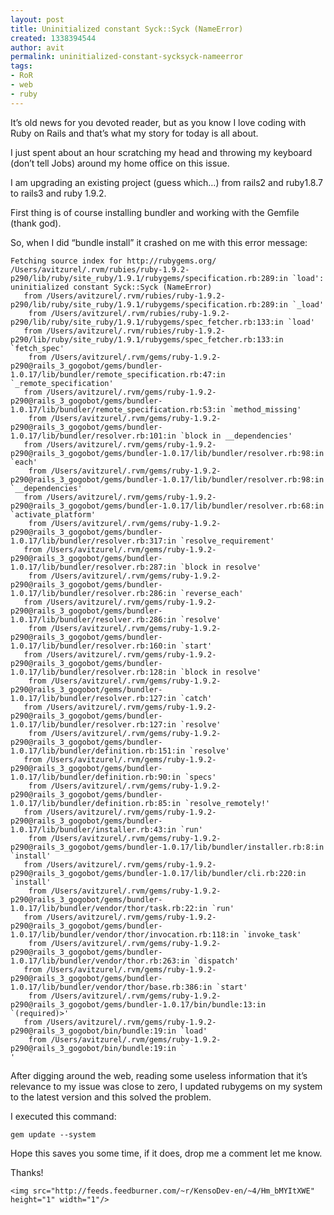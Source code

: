 ```yaml
---
layout: post
title: Uninitialized constant Syck::Syck (NameError)
created: 1338394544
author: avit
permalink: uninitialized-constant-sycksyck-nameerror
tags:
- RoR
- web
- ruby
---
```

<p>It’s old news for you devoted reader, but as you know I love coding with Ruby on Rails and that’s what my story for today is all about.</p>

<p>I just spent about an hour scratching my head and throwing my keyboard (don’t tell Jobs) around my home office on this issue.</p>

<p>I am upgrading an existing project (guess which…) from rails2 and ruby1.8.7 to rails3 and ruby 1.9.2.</p>

<p>First thing is of course installing bundler and working with the Gemfile (thank god).</p>

<p>So, when I did “bundle install” it crashed on me with this error message:</p>
<div class='highlight'><pre><code class='bash'>Fetching <span class='nb'>source </span>index <span class='k'>for </span>http://rubygems.org/
/Users/avitzurel/.rvm/rubies/ruby-1.9.2-p290/lib/ruby/site_ruby/1.9.1/rubygems/specification.rb:289:in <span class='sb'>`</span>load<span class='s1'>': uninitialized constant Syck::Syck (NameError)</span>
<span class='s1'>	from /Users/avitzurel/.rvm/rubies/ruby-1.9.2-p290/lib/ruby/site_ruby/1.9.1/rubygems/specification.rb:289:in `_load'</span>
	from /Users/avitzurel/.rvm/rubies/ruby-1.9.2-p290/lib/ruby/site_ruby/1.9.1/rubygems/spec_fetcher.rb:133:in <span class='sb'>`</span>load<span class='s1'>'</span>
<span class='s1'>	from /Users/avitzurel/.rvm/rubies/ruby-1.9.2-p290/lib/ruby/site_ruby/1.9.1/rubygems/spec_fetcher.rb:133:in `fetch_spec'</span>
	from /Users/avitzurel/.rvm/gems/ruby-1.9.2-p290@rails_3_gogobot/gems/bundler-1.0.17/lib/bundler/remote_specification.rb:47:in <span class='sb'>`</span>_remote_specification<span class='s1'>'</span>
<span class='s1'>	from /Users/avitzurel/.rvm/gems/ruby-1.9.2-p290@rails_3_gogobot/gems/bundler-1.0.17/lib/bundler/remote_specification.rb:53:in `method_missing'</span>
	from /Users/avitzurel/.rvm/gems/ruby-1.9.2-p290@rails_3_gogobot/gems/bundler-1.0.17/lib/bundler/resolver.rb:101:in <span class='sb'>`</span>block in __dependencies<span class='s1'>'</span>
<span class='s1'>	from /Users/avitzurel/.rvm/gems/ruby-1.9.2-p290@rails_3_gogobot/gems/bundler-1.0.17/lib/bundler/resolver.rb:98:in `each'</span>
	from /Users/avitzurel/.rvm/gems/ruby-1.9.2-p290@rails_3_gogobot/gems/bundler-1.0.17/lib/bundler/resolver.rb:98:in <span class='sb'>`</span>__dependencies<span class='s1'>'</span>
<span class='s1'>	from /Users/avitzurel/.rvm/gems/ruby-1.9.2-p290@rails_3_gogobot/gems/bundler-1.0.17/lib/bundler/resolver.rb:68:in `activate_platform'</span>
	from /Users/avitzurel/.rvm/gems/ruby-1.9.2-p290@rails_3_gogobot/gems/bundler-1.0.17/lib/bundler/resolver.rb:317:in <span class='sb'>`</span>resolve_requirement<span class='s1'>'</span>
<span class='s1'>	from /Users/avitzurel/.rvm/gems/ruby-1.9.2-p290@rails_3_gogobot/gems/bundler-1.0.17/lib/bundler/resolver.rb:287:in `block in resolve'</span>
	from /Users/avitzurel/.rvm/gems/ruby-1.9.2-p290@rails_3_gogobot/gems/bundler-1.0.17/lib/bundler/resolver.rb:286:in <span class='sb'>`</span>reverse_each<span class='s1'>'</span>
<span class='s1'>	from /Users/avitzurel/.rvm/gems/ruby-1.9.2-p290@rails_3_gogobot/gems/bundler-1.0.17/lib/bundler/resolver.rb:286:in `resolve'</span>
	from /Users/avitzurel/.rvm/gems/ruby-1.9.2-p290@rails_3_gogobot/gems/bundler-1.0.17/lib/bundler/resolver.rb:160:in <span class='sb'>`</span>start<span class='s1'>'</span>
<span class='s1'>	from /Users/avitzurel/.rvm/gems/ruby-1.9.2-p290@rails_3_gogobot/gems/bundler-1.0.17/lib/bundler/resolver.rb:128:in `block in resolve'</span>
	from /Users/avitzurel/.rvm/gems/ruby-1.9.2-p290@rails_3_gogobot/gems/bundler-1.0.17/lib/bundler/resolver.rb:127:in <span class='sb'>`</span>catch<span class='s1'>'</span>
<span class='s1'>	from /Users/avitzurel/.rvm/gems/ruby-1.9.2-p290@rails_3_gogobot/gems/bundler-1.0.17/lib/bundler/resolver.rb:127:in `resolve'</span>
	from /Users/avitzurel/.rvm/gems/ruby-1.9.2-p290@rails_3_gogobot/gems/bundler-1.0.17/lib/bundler/definition.rb:151:in <span class='sb'>`</span>resolve<span class='s1'>'</span>
<span class='s1'>	from /Users/avitzurel/.rvm/gems/ruby-1.9.2-p290@rails_3_gogobot/gems/bundler-1.0.17/lib/bundler/definition.rb:90:in `specs'</span>
	from /Users/avitzurel/.rvm/gems/ruby-1.9.2-p290@rails_3_gogobot/gems/bundler-1.0.17/lib/bundler/definition.rb:85:in <span class='sb'>`</span>resolve_remotely!<span class='s1'>'</span>
<span class='s1'>	from /Users/avitzurel/.rvm/gems/ruby-1.9.2-p290@rails_3_gogobot/gems/bundler-1.0.17/lib/bundler/installer.rb:43:in `run'</span>
	from /Users/avitzurel/.rvm/gems/ruby-1.9.2-p290@rails_3_gogobot/gems/bundler-1.0.17/lib/bundler/installer.rb:8:in <span class='sb'>`</span>install<span class='s1'>'</span>
<span class='s1'>	from /Users/avitzurel/.rvm/gems/ruby-1.9.2-p290@rails_3_gogobot/gems/bundler-1.0.17/lib/bundler/cli.rb:220:in `install'</span>
	from /Users/avitzurel/.rvm/gems/ruby-1.9.2-p290@rails_3_gogobot/gems/bundler-1.0.17/lib/bundler/vendor/thor/task.rb:22:in <span class='sb'>`</span>run<span class='s1'>'</span>
<span class='s1'>	from /Users/avitzurel/.rvm/gems/ruby-1.9.2-p290@rails_3_gogobot/gems/bundler-1.0.17/lib/bundler/vendor/thor/invocation.rb:118:in `invoke_task'</span>
	from /Users/avitzurel/.rvm/gems/ruby-1.9.2-p290@rails_3_gogobot/gems/bundler-1.0.17/lib/bundler/vendor/thor.rb:263:in <span class='sb'>`</span>dispatch<span class='s1'>'</span>
<span class='s1'>	from /Users/avitzurel/.rvm/gems/ruby-1.9.2-p290@rails_3_gogobot/gems/bundler-1.0.17/lib/bundler/vendor/thor/base.rb:386:in `start'</span>
	from /Users/avitzurel/.rvm/gems/ruby-1.9.2-p290@rails_3_gogobot/gems/bundler-1.0.17/bin/bundle:13:in <span class='sb'>`</span><top <span class='o'>(</span>required<span class='o'>)</span>><span class='s1'>'</span>
<span class='s1'>	from /Users/avitzurel/.rvm/gems/ruby-1.9.2-p290@rails_3_gogobot/bin/bundle:19:in `load'</span>
	from /Users/avitzurel/.rvm/gems/ruby-1.9.2-p290@rails_3_gogobot/bin/bundle:19:in <span class='sb'>`</span><main><span class='err'>'</span>
</code></pre>
</div>
<p>After digging around the web, reading some useless information that it’s relevance to my issue was close to zero, I updated rubygems on my system to the latest version and this solved the problem.</p>

<p>I executed this command:</p>
<div class='highlight'><pre><code class='bash'>gem update --system
</code></pre>
</div>
<p>Hope this saves you some time, if it does, drop me a comment let me know.</p>

<p>Thanks!</p>
      
    <img src="http://feeds.feedburner.com/~r/KensoDev-en/~4/Hm_bMYItXWE" height="1" width="1"/>

